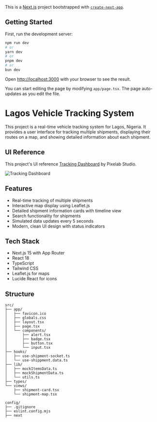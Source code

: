 This is a [Next.js](https://nextjs.org) project bootstrapped with [`create-next-app`](https://nextjs.org/docs/app/api-reference/cli/create-next-app).

## Getting Started

First, run the development server:

```bash
npm run dev
# or
yarn dev
# or
pnpm dev
# or
bun dev
```

Open [http://localhost:3000](http://localhost:3000) with your browser to see the result.

You can start editing the page by modifying `app/page.tsx`. The page auto-updates as you edit the file.


# Lagos Vehicle Tracking System

This project is a real-time vehicle tracking system for Lagos, Nigeria. It provides a user interface for tracking multiple shipments, displaying their routes on a map, and showing detailed information about each shipment.

## UI Reference

This project's UI reference [Tracking Dashboard](https://dribbble.com/shots/25487768-Zhippes-Tracking-Dashboard) by Pixelab Studio.

![Tracking Dashboard](https://cdn.dribbble.com/userupload/18498219/file/original-15f85920b53a73cc13b44d5d904f5ed4.png?resize=1024x762&vertical=center)

## Features

- Real-time tracking of multiple shipments
- Interactive map display using Leaflet.js
- Detailed shipment information cards with timeline view
- Search functionality for shipments
- Simulated data updates every 5 seconds
- Modern, clean UI design with status indicators

## Tech Stack

- Next.js 15 with App Router
- React 18
- TypeScript
- Tailwind CSS
- Leaflet.js for maps
- Lucide React for icons


## Structure

```
src/
├── app/
│   ├── favicon.ico
│   ├── globals.css
│   ├── layout.tsx
│   ├── page.tsx
│   └── components/
│       ├── alert.tsx
│       ├── badge.tsx
│       ├── button.tsx
│       └── input.tsx
├── hooks/
│   ├── use-shipment-socket.ts
│   └── use-shippment.data.ts
├── lib/
│   ├── mockItemsData.ts
│   ├── mockShipmentData.ts
│   └── utils.ts
├── types/
└── views/
    ├── shipment-card.tsx
    └── shipment-map.tsx

config/
├── .gitignore
├── eslint.config.mjs
├── next
```